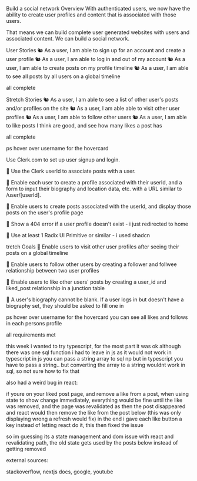 Build a social network
Overview
With authenticated users, we now have the ability to create user profiles and content that is associated with those users.

That means we can build complete user generated websites with users and associated content. We can build a social network.

User Stories
🐿️ As a user, I am able to sign up for an account and create a user profile
🐿️ As a user, I am able to log in and out of my account
🐿️ As a user, I am able to create posts on my profile timeline
🐿️ As a user, I am able to see all posts by all users on a global timeline

all complete

Stretch Stories
🐿️ As a user, I am able to see a list of other user's posts and/or profiles on the site
🐿️ As a user, I am able able to visit other user profiles
🐿️ As a user, I am able to follow other users
🐿️ As a user, I am able to like posts I think are good, and see how many likes a post has

all complete

ps hover over username for the hovercard

 Use Clerk.com to set up user signup and login.

🎯 Use the Clerk userId to associate posts with a user.

🎯 Enable each user to create a profile associated with their userId, and a form to input their biography and location data, etc. with a URL similar to /user/[userId].

🎯 Enable users to create posts associated with the userId, and display those posts on the user's profile page

🎯 Show a 404 error if a user profile doesn't exist - i just redirected to home

🎯 Use at least 1 Radix UI Primitive or similar - i used shadcn

tretch Goals
🏹 Enable users to visit other user profiles after seeing their posts on a global timeline

🏹 Enable users to follow other users by creating a follower and follwee relationship between two user profiles

🏹 Enable users to like other users' posts by creating a user_id and liked_post relationship in a junction table

🏹 A user's biography cannot be blank. If a user logs in but doesn't have a biography set, they should be asked to fill one in

ps hover over username for the hovercard
you can see all likes and follows in each persons profile

all requirements met

this week i wanted to try typescript, for the most part it was ok
although there was one sql function i had to leave in js as it would not work in typescript
in js you can pass a string array to sql np but in typescript you have to pass a string.. but converting the array to a string wouldnt work in sql, so not sure how to fix that

also had a weird bug in react:

if youre on your liked post page, and remove a like from a post, when using state to show change immediately, everything would be fine until the like was removed, and the page was revalidated as then the post disappeared and react would then remove the like from the post below (this was only displaying wrong a refresh would fix)
in the end i gave each like button a key instead of letting react do it, this then fixed the issue

so im guessing its a state management and dom issue with react and revalidating path, the old state gets used by the posts below instead of getting removed

external sources:

stackoverflow, nextjs docs, google, youtube
